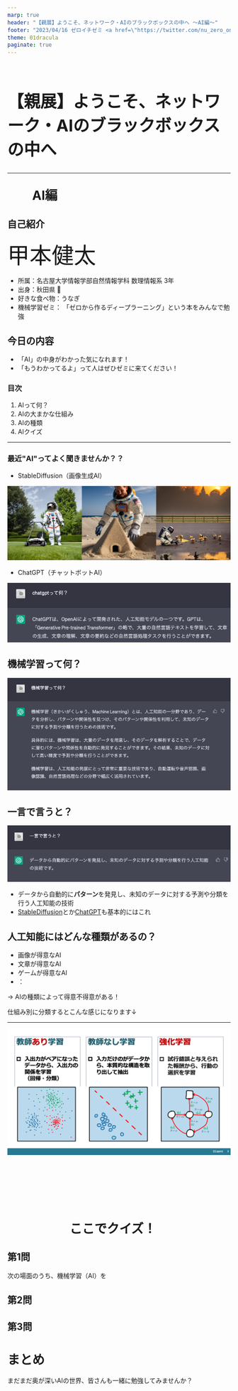 ```yaml
---
marp: true
header: "【親展】ようこそ、ネットワーク・AIのブラックボックスの中へ 〜AI編〜"
footer: "2023/04/16 ゼロイチゼミ <a href=\"https://twitter.com/nu_zero_one\" style=\"color:white\">@nu_zero_one</a>"
theme: 01dracula
paginate: true
---
```


<!--
headingDivider: 2
_class: title
_paginate: false
_header: ""
-->
# <br><span style="font-size: 37px">【親展】ようこそ、ネットワーク・AIのブラックボックスの中へ</span><br><hr>&emsp;&emsp;AI編


## 自己紹介

<span style="font-size: 50px;">甲本健太</span>

- 所属：名古屋大学情報学部自然情報学科 数理情報系 3年
- 出身：秋田県 :japanese_ogre:
- 好きな食べ物：うなぎ
- 機械学習ゼミ：
  「ゼロから作るディープラーニング」という本をみんなで勉強


## 今日の内容

- 「AI」の中身がわかった気になれます！
- 「もうわかってるよ」って人はぜひゼミに来てください！

### 目次

1. AIって何？
2. AIの大まかな仕組み
3. AIの種類
4. AIクイズ

---
### 最近"AI"ってよく聞きませんか？？

- StableDiffusion（画像生成AI）

![h:130](images/stable-diffusion-image.png)

- ChatGPT（チャットボットAI）

![h:130](images/chatgpt-about.png)


## 機械学習って何？

![w:900](images/ask_to_chatgpt.png)

## 一言で言うと？

![w:900](images/in_one_sentence.png)

- データから自動的に**パターン**を発見し、未知のデータに対する予測や分類を行う人工知能の技術
- [StableDiffusion](https://github.com/Stability-AI/stablediffusion)とか[ChatGPT](https://openai.com/blog/chatgpt)も基本的にはこれ


## 人工知能にはどんな種類があるの？

- 画像が得意なAI
- 文章が得意なAI
- ゲームが得意なAI
- ：

→ AIの種類によって得意不得意がある！

仕組み別に分類するとこんな感じになります↓

---
![bg](images/classification_of_ml.png)

<!--
_paginate: false
_header: ""
_footer: ""
-->

# <br><br><br><center>ここでクイズ！&emsp;</center>

## 第1問

次の場面のうち、機械学習（AI）を


## 第2問




## 第3問




# まとめ

まだまだ奥が深いAIの世界、皆さんも一緒に勉強してみませんか？
